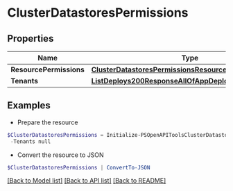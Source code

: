 # ClusterDatastoresPermissions
## Properties

Name | Type | Description | Notes
------------ | ------------- | ------------- | -------------
**ResourcePermissions** | [**ClusterDatastoresPermissionsResourcePermissions**](ClusterDatastoresPermissionsResourcePermissions.md) |  | [optional] 
**Tenants** | [**ListDeploys200ResponseAllOfAppDeploysInnerInstance[]**](ListDeploys200ResponseAllOfAppDeploysInnerInstance.md) |  | [optional] 

## Examples

- Prepare the resource
```powershell
$ClusterDatastoresPermissions = Initialize-PSOpenAPIToolsClusterDatastoresPermissions  -ResourcePermissions null `
 -Tenants null
```

- Convert the resource to JSON
```powershell
$ClusterDatastoresPermissions | ConvertTo-JSON
```

[[Back to Model list]](../README.md#documentation-for-models) [[Back to API list]](../README.md#documentation-for-api-endpoints) [[Back to README]](../README.md)

